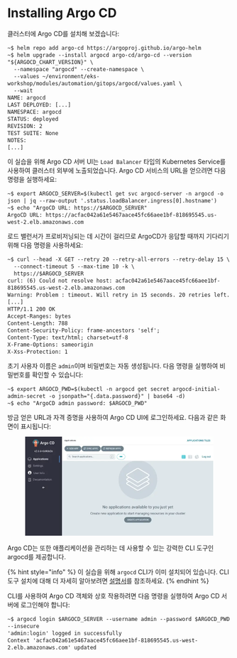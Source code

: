 # Installing Argo CD

클러스터에 Argo CD를 설치해 보겠습니다:

```
~$ helm repo add argo-cd https://argoproj.github.io/argo-helm
~$ helm upgrade --install argocd argo-cd/argo-cd --version "${ARGOCD_CHART_VERSION}" \
  --namespace "argocd" --create-namespace \
  --values ~/environment/eks-workshop/modules/automation/gitops/argocd/values.yaml \
  --wait
NAME: argocd
LAST DEPLOYED: [...]
NAMESPACE: argocd
STATUS: deployed
REVISION: 2
TEST SUITE: None
NOTES:
[...]
```

이 실습을 위해 Argo CD 서버 UI는 `Load Balancer` 타입의 Kubernetes Service를 사용하여 클러스터 외부에 노출되었습니다. Argo CD 서비스의 URL을 얻으려면 다음 명령을 실행하세요:

```
~$ export ARGOCD_SERVER=$(kubectl get svc argocd-server -n argocd -o json | jq --raw-output '.status.loadBalancer.ingress[0].hostname')
~$ echo "ArgoCD URL: https://$ARGOCD_SERVER"
ArgoCD URL: https://acfac042a61e5467aace45fc66aee1bf-818695545.us-west-2.elb.amazonaws.com
```

로드 밸런서가 프로비저닝되는 데 시간이 걸리므로 ArgoCD가 응답할 때까지 기다리기 위해 다음 명령을 사용하세요:

```
~$ curl --head -X GET --retry 20 --retry-all-errors --retry-delay 15 \
  --connect-timeout 5 --max-time 10 -k \
  https://$ARGOCD_SERVER
curl: (6) Could not resolve host: acfac042a61e5467aace45fc66aee1bf-818695545.us-west-2.elb.amazonaws.com
Warning: Problem : timeout. Will retry in 15 seconds. 20 retries left.
[...]
HTTP/1.1 200 OK
Accept-Ranges: bytes
Content-Length: 788
Content-Security-Policy: frame-ancestors 'self';
Content-Type: text/html; charset=utf-8
X-Frame-Options: sameorigin
X-Xss-Protection: 1
```

초기 사용자 이름은 `admin`이며 비밀번호는 자동 생성됩니다. 다음 명령을 실행하여 비밀번호를 확인할 수 있습니다:

```
~$ export ARGOCD_PWD=$(kubectl -n argocd get secret argocd-initial-admin-secret -o jsonpath="{.data.password}" | base64 -d)
~$ echo "ArgoCD admin password: $ARGOCD_PWD"
```

방금 얻은 URL과 자격 증명을 사용하여 Argo CD UI에 로그인하세요. 다음과 같은 화면이 표시됩니다:

<figure><img src="../../../.gitbook/assets/image (17).png" alt=""><figcaption></figcaption></figure>

Argo CD는 또한 애플리케이션을 관리하는 데 사용할 수 있는 강력한 CLI 도구인 argocd를 제공합니다.

{% hint style="info" %}
이 실습을 위해 `argocd` CLI가 이미 설치되어 있습니다. CLI 도구 설치에 대해 더 자세히 알아보려면 [설명서](https://argo-cd.readthedocs.io/en/stable/cli\_installation/)를 참조하세요.
{% endhint %}

CLI를 사용하여 Argo CD 객체와 상호 작용하려면 다음 명령을 실행하여 Argo CD 서버에 로그인해야 합니다:

```
~$ argocd login $ARGOCD_SERVER --username admin --password $ARGOCD_PWD --insecure
'admin:login' logged in successfully
Context 'acfac042a61e5467aace45fc66aee1bf-818695545.us-west-2.elb.amazonaws.com' updated
```

